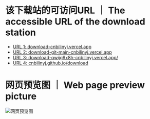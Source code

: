 # 该下载站的可访问URL ｜ The accessible URL of the download station
- [URL 1: download-cnbilinyj.vercel.app](https://download-cnbilinyj.vercel.app/)
- [URL 2: download-git-main-cnbilinyj.vercel.app](https://download-git-main-cnbilinyj.vercel.app/)
- [URL 3: download-qwijg9x8h-cnbilinyj.vercel.app/](https://download-qwijg9x8h-cnbilinyj.vercel.app/)
- [URL 4: cnbilinyj.github.io/download](https://cnbilinyj.github.io/download/)
# 网页预览图 ｜ Web page preview picture
![网页预览图]()
